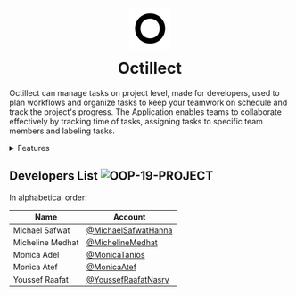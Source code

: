 <div align="center">
    <img src="./src/octillect/resources/o-icon.png" width="75" height="75" style="margin: -25px;">
    <h1> Octillect </h1>
</div>

Octillect can manage tasks on project level, made for developers, used to plan workflows and organize tasks to keep your teamwork on schedule and track the project's progress. The Application enables teams to collaborate effectively by tracking time of tasks, assigning tasks to specific team members and labeling tasks.

<details><summary> Features </summary>

- User can sign in using his unique account and create his own projects or participate in projects he was invited to collaborate into.
- Project creator can add collaborators to his project.
- Any collaborator can add tasks to a project and set its due date, description, title, label or even assign it to another collaborator(s).
- The assignee is notified when he is assigned to a task.
- A task can have a list of sub-tasks, too.
- Tasks can be filtered by due date or assignee.
- Tasks can also be grouped in a column having a descriptive title.
- Tasks can be dragged from a column and dropped into another.
- Firebase is used as a back end to our app, using firestore online database.
- Integration with GitHub using API.

</details>

## Developers List ![OOP-19-PROJECT](https://img.shields.io/badge/OOP-2019-orange.svg)

In alphabetical order:

| Name             | Account                                                      |
| ---------------- | ------------------------------------------------------------ |
| Michael Safwat   | [@MichaelSafwatHanna](https://github.com/MichaelSafwatHanna) |
| Micheline Medhat | [@MichelineMedhat](https://github.com/MichelineMedhat)       |
| Monica Adel      | [@MonicaTanios](https://github.com/MonicaTanios)             |
| Monica Atef      | [@MonicaAtef](https://github.com/MonicaAtef)                 |
| Youssef Raafat   | [@YoussefRaafatNasry](https://github.com/YoussefRaafatNasry) |